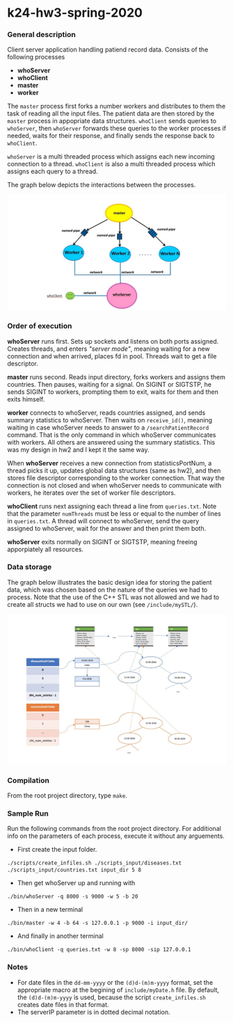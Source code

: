 # k24-hw3-spring-2020

### General description 

Client server application handling patiend record data. Consists of the following processes
 - **whoServer**  
 - **whoClient** 
 - **master** 
 - **worker**

The `master` process first forks a number workers and distributes to them the task of reading all the input files. The patient data are then stored by the `master` process in appopriate data structures. `whoClient` sends queries to `whoServer`, then `whoServer` forwards these queries to the worker processes if needed, waits for their response, and finally sends the response back to `whoClient`. 

`whoServer` is a multi threaded process which assigns each new incoming connection to a thread. `whoClient` is also a multi threaded process which assigns each query to a thread. 

The graph below depicts the interactions between the processes.

![graph_image](./graph.jpg)
  
### Order of execution

  **whoServer** runs first. Sets up sockets and listens on both ports assigned. Creates threads, and enters _"server mode"_, meaning waiting for a new connection and when arrived, places fd in pool. Threads wait to get a file descriptor. 
  
  **master** runs second. Reads input directory, forks workers and assigns them countries. Then pauses, waiting for a signal. On SIGINT or SIGTSTP, he sends SIGINT to workers, prompting them to exit, waits for them and then exits himself. 
  
  **worker** connects to whoServer, reads countries assigned, and sends summary statistics to whoServer. Then waits on `receive_id()`, meaning waiting in case whoServer needs to answer to a `/searchPatientRecord` command. That is the only command in which whoServer communicates with workers. All others are answered using the summary statistics. This was my design in hw2 and I kept it the same way.
  
  When **whoServer** receives a new connection from statisticsPortNum, a thread picks it up, updates global data structures (same as hw2), and then stores file descriptor corresponding to the worker connection. That way the connection is not closed and when whoServer needs to communicate with workers, he iterates over the set of worker file descriptors.
  
  **whoClient** runs next assigning each thread a line from `queries.txt`. Note that the parameter `numThreads` must be less or equal to the number of lines in `queries.txt`. A thread will connect to whoServer, send the query assigned to whoServer, wait for the answer and then print them both.
  
  **whoServer** exits normally on SIGINT or SIGTSTP, meaning freeing apporpiately all resources.

### Data storage

The graph below illustrates the basic design idea for storing the patient data, which was chosen based on the nature of the queries we had to process. Note that the use of the C++ STL was not allowed and we had to create all structs we had to use on our own (see `/include/mySTL/`). 

![data storage image](./data_storage.jpg)

### Compilation
  From the root project directory, type `make`.
  
### Sample Run
Run the following commands from the root project directory. For additional info on the parameters of each process, execute it without any arguements.

- First create the input folder.
``` 
./scripts/create_infiles.sh ./scripts_input/diseases.txt ./scripts_input/countries.txt input_dir 5 8
```

- Then get whoServer up and running with
```
./bin/whoServer -q 8000 -s 9000 -w 5 -b 20
```

- Then in a new terminal
```
./bin/master -w 4 -b 64 -s 127.0.0.1 -p 9000 -i input_dir/
```

- And finally in another terminal
```
./bin/whoClient -q queries.txt -w 8 -sp 8000 -sip 127.0.0.1
```

### Notes
  - For date files in the `dd-mm-yyyy` or the `(d)d-(m)m-yyyy` format, set the appropriate macro at the begining of `include/myDate.h` file. By default, the `(d)d-(m)m-yyyy` is used, because the script `create_infiles.sh` creates date files in that format. 
  - The serverIP parameter is in dotted decimal notation.
